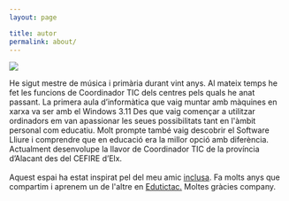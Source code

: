 ```yaml
---
layout: page

title: autor
permalink: about/
---
```


<img class="col one right" src="..//img/sasogu.jpg">


He sigut mestre de música i primària durant vint anys. Al mateix temps he fet les funcions de Coordinador TIC dels centres pels quals he anat passant. La primera aula d’informàtica que vaig muntar amb màquines en xarxa va ser amb el Windows 3.11 Des que vaig començar a utilitzar ordinadors em van apassionar les seues possibilitats tant en l'àmbit personal com educatiu. Molt prompte també vaig descobrir el Software Lliure i comprendre que en educació era la millor opció amb diferència. Actualment desenvolupe la llavor de Coordinador TIC de la província d’Alacant des del CEFIRE d’Elx.
<br><br>
Aquest espai ha estat inspirat pel del meu amic <a href="https://inclusa.github.io/" target="_blank"> inclusa</a>. Fa molts anys que compartim i aprenem un de l'altre en <a href="https://edutictac.es" target="_blank"> Edutictac.</a> Moltes gràcies company.
<br /><br />
<br />
<br/>
<span class="contacticon center">
	<a href="https://github.com/sasogu" target="_blank"><i class="fa fa-github-square"></i></a>
	<a href="https://www.linkedin.com/in/sasogu/" target="_blank"><i class="fa fa-linkedin-square"></i></a>
	<a href="https://twitter.com/sasogu" target="_blank"><i class="fa fa-twitter-square"></i></a>
</span>
